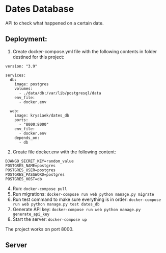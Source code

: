 # Dates Database
API to check what happened on a certain date.

## Deployment:
1.	Create docker-compose.yml file with the following contents in folder destined for this project:

```
version: "3.9"

services:
  db:
    image: postgres
    volumes:
      - ./data/db:/var/lib/postgresql/data
    env_file:
      - docker.env

  web:
    image: krysiaek/dates_db
    ports:
      - "8000:8000"
    env_file:
      - docker.env
    depends_on:
      - db
```

2.  Create file docker.env with the following content:
```
DJANGO_SECRET_KEY=random_value
POSTGRES_NAME=postgres
POSTGRES_USER=postgres
POSTGRES_PASSWORD=postgres
POSTGRES_HOST=db
```
4. Run:
```docker-compose pull```
5. Run migrations: 
```docker-compose run web python manage.py migrate```
6. Run test command to make sure everything is in order:
```docker-compose run web python manage.py test dates_db```
7. Generate API key: 
```docker-compose run web python manage.py generate_api_key```
8. Start the server:
 ```docker-compose up```

The project works on port 8000.

## Server

